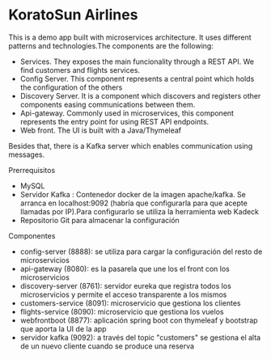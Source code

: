 # KoratoSun Airlines

This is a demo app built with microservices architecture. It uses different patterns and technologies.The components are the following:

* Services. They exposes the main funcionality through a REST API. We find customers and flights services.
* Config Server. This component represents a central point which holds the configuration of the others
* Discovery Server. It is a component which discovers and registers other components easing communications between them.
* Api-gateway. Commonly used in microservices, this component represents the entry point for using REST API endpoints.
* Web front. The UI is built with a Java/Thymeleaf

Besides that, there is a Kafka server which enables communication using messages.


Prerrequisitos

* MySQL
* Servidor Kafka : Contenedor docker de la imagen apache/kafka. Se arranca en localhost:9092 (habría que configurarla para que acepte llamadas por IP).Para configurarlo se utiliza la herramienta web Kadeck
* Repositorio Git para almacenar la configuración

Componentes

* config-server (8888): se utiliza para cargar la configuración del resto de microservicios
* api-gateway (8080): es la pasarela que une los el front con los microservicios
* discovery-server (8761): servidor eureka que registra todos los microservicios y permite el acceso transparente a los mismos
* customers-service (8091): microservicio que gestiona los clientes
* flights-service (8090): microservicio que gestiona los vuelos
* webfrontboot (8877): aplicación spring boot con thymeleaf y bootstrap que aporta la UI de la app
* servidor kafka (9092): a través del topic "customers" se gestiona el alta de un nuevo cliente cuando se produce una reserva
